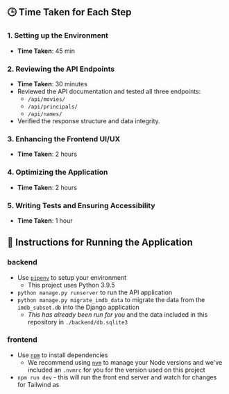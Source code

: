 ## 🕒 Time Taken for Each Step

### 1. **Setting up the Environment**

- **Time Taken**: 45 min

### 2. **Reviewing the API Endpoints**

- **Time Taken**: 30 minutes
- Reviewed the API documentation and tested all three endpoints:
  - `/api/movies/`
  - `/api/principals/`
  - `/api/names/`
- Verified the response structure and data integrity.

### 3. **Enhancing the Frontend UI/UX**

- **Time Taken**: 2 hours

### 4. **Optimizing the Application**

- **Time Taken**: 2 hours

### 5. **Writing Tests and Ensuring Accessibility**

- **Time Taken**: 1 hour

## 📝 Instructions for Running the Application

### backend

- Use [`pipenv`](https://pipenv.pypa.io/en/latest/) to setup your environment
  - This project uses Python 3.9.5
- `python manage.py runserver` to run the API application
- `python manage.py migrate_imdb_data` to migrate the data from the `imdb_subset.db` into the Django application
  - _This has already been run for you_ and the data included in this repository in `./backend/db.sqlite3`

### frontend

- Use [`npm`](https://www.npmjs.com/) to install dependencies
  - We recommend using [`nvm`](https://github.com/nvm-sh/nvm) to manage your Node versions and we've included an `.nvmrc` for you for the version used on this project
- `npm run dev` - this will run the front end server and watch for changes for Tailwind as

